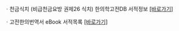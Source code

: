 ㆍ천금식치 (비급천금요방 권제26 식치) 한의학고전DB 서적정보 <a href="https://mediclassics.kr/books/108, target=_blank">[바로가기]</a>

ㆍ고전한의번역서 eBook 서적목록 <a href="https://info.mediclassics.kr/bookshelf/list/eBook/list, target=_blank">[바로가기]</a>
